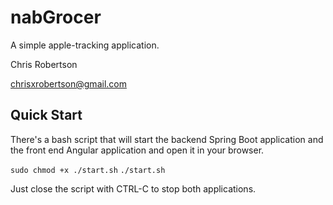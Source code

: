 # nabGrocer
A simple apple-tracking application.

Chris Robertson

chrisxrobertson@gmail.com

## Quick Start
There's a bash script that will start the backend Spring Boot application and
the front end Angular application and open it in your browser.

`sudo chmod +x ./start.sh`
`./start.sh`

Just close the script with CTRL-C to stop both applications.

